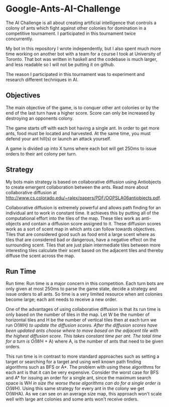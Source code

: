 Google-Ants-AI-Challenge
========================

The AI Challenge is all about creating artificial intelligence that controls a colony of ants which fight against 
other colonies for domination in a competitive tournament. I participated in this tournament twice concurrently.

My bot in this repository I wrote independently, but I also spent much more time working on another bot with a team
for a course I took at University of Toronto. That bot was written in haskell and the codebase is much larger, and less
readable so I will not be putting it on github.

The reason I participated in this tournament was to experiment and research different techniques in AI.

Objectives
--------
The main objective of the game, is to conquer other ant colonies or by the end of the last turn have a higher score.
Score can only be increased by destroying an opponents colony.

The game starts off with each bot having a single ant. In order to get more ants, food must be located and harvested.
At the same time, you must defend your ant hill(s) or launch an attack yourself.

A game is divided up into X turns where each bot will get 250ms to issue orders to their ant colony per turn.



Strategy
--------
My bots main strategy is based on collaborative diffusion
using Antiobjects to create emergent collaboration between the ants. Read more about collaborative diffusion at
http://www.cs.colorado.edu/~ralex/papers/PDF/OOPSLA06antiobjects.pdf. 

Collaborative diffusion is extremely powerful
and allows path finding for an individual ant to work in constant time. It achieves this by putting all of the
computational effort into the tiles of the map. These tiles work as anti-objects and contain a diffusion score
assigned to it. These diffusion scores work as a sort of scent map in which ants can follow towards objectives. Tiles
that are considered good such as food emit a large scent where as tiles that are considered bad or dangerous, have
a negative effect on the surrounding scent. Tiles that are just plain intermediate tiles between more interesting 
tiles calculate their scent based on the adjacent tiles and thereby diffuse the scent across the map.

Run Time
--------
Run time: Run time is a major concern in this competition. Each turn bots are only given at most 250ms to parse the
game state, decide a strategy and issue orders to all ants. So time is a very limited resource when ant colonies
become large; each ant needs to receive a new order.

One of the advantages of using collaborative diffusion is that its run time is only based on the number
of tiles in the map. Let W be the number of horizontal tiles and H be the number of vertical tiles then at each
turn we run O(W*H) to update the diffusion scores. After the diffusion scores have been updated ants choose where
to move based on the adjacent tile with the highest diffusion score. This takes constant time per ant. The total
time for a turn is O(W*H + A) where A, is the number of ants that need to be given orders.

This run time is in contrast to more standard approaches such as setting a target or searching for a target
and using well known path finding algorithms such as BFS or A*. The problem with using these algorithms for each ant 
is that it can be very expensive. Consider the worst case for BFS and A* for issuing an order for a single ant, 
since the maximum search space is W*H in size the worse these algorithms can do for a single order is O(W*H). 
Using this same strategy for every ant in the colony we get O(W*H*A). As we can see on an average size map, 
this approach won't scale well with large ant colonies and some ants won't receive orders.
